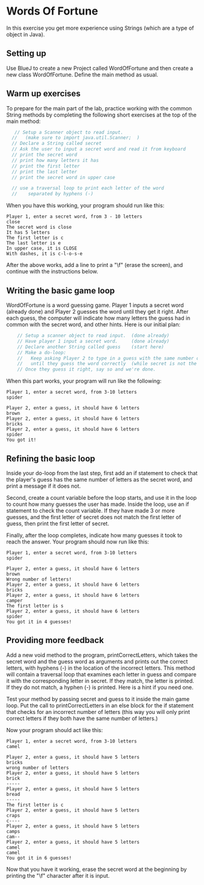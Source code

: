 # Words Of Fortune

In this exercise you get more experience using Strings (which are a type of object in Java).

## Setting up

Use BlueJ to create a new Project called WordOfFortune and then create a new class WordOfFortune. Define the main method as usual.

## Warm up exercises

To prepare for the main part of the lab, practice working with the common String methods by completing the following short exercises at the top of the main method:

```java
   // Setup a Scanner object to read input.
  //   (make sure to import java.util.Scanner;  )
  // Declare a String called secret
  // Ask the user to input a secret word and read it from keyboard
  // print the secret word
  // print how many letters it has
  // print the first letter
  // print the last letter
  // print the secret word in upper case

  // use a traversal loop to print each letter of the word 
  //    separated by hyphens (-)
```

When you have this working, your program should run like this:

```text
Player 1, enter a secret word, from 3 - 10 letters
close
The secret word is close
It has 5 letters
The first letter is c
The last letter is e
In upper case, it is CLOSE
With dashes, it is c-l-o-s-e
```

After the above works, add a line to print a "\f" (erase the screen), and continue with the instructions below.

## Writing the basic game loop

WordOfFortune is a word guessing game. Player 1 inputs a secret word (already done) and Player 2 guesses the word until they get it right. After each guess, the computer will indicate how many letters the guess had in common with the secret word, and other hints. Here is our initial plan:

```java
    // Setup a scanner object to read input.  (done already)
    // Have player 1 input a secret word.     (done already)
    // Declare another String called guess    (start here)
    // Make a do-loop:  
    //   Keep asking Player 2 to type in a guess with the same number of letters as secret 
    //   until they guess the word correctly  (while secret is not the same as guess)
    // Once they guess it right, say so and we're done.
```

When this part works, your program will run like the following:

```text
Player 1, enter a secret word, from 3-10 letters
spider

Player 2, enter a guess, it should have 6 letters
brown
Player 2, enter a guess, it should have 6 letters
bricks
Player 2, enter a guess, it should have 6 letters
spider
You got it! 
```

## Refining the basic loop

Inside your do-loop from the last step, first add an if statement to check that the player's guess has the same number of letters as the secret word, and  print a message if it does not.

Second, create a count variable before the loop starts, and use it in the loop to count how many guesses the user has made. Inside the loop, use an if statement to check the count variable. If they have made 3 or more guesses, and the first letter of secret does not match the first letter of guess, then print the first letter of secret.

Finally, after the loop completes, indicate how many guesses it took to reach the answer. Your program should now run like this:

```text
Player 1, enter a secret word, from 3-10 letters
spider

Player 2, enter a guess, it should have 6 letters
brown
Wrong number of letters!
Player 2, enter a guess, it should have 6 letters
bricks
Player 2, enter a guess, it should have 6 letters
camper
The first letter is s
Player 2, enter a guess, it should have 6 letters
spider
You got it in 4 guesses! 
```

## Providing more feedback

Add a new void method to the program, printCorrectLetters, which takes the secret word and the guess word as arguments and prints out the correct letters, with hyphens (-) in the location of the incorrect letters. This method will contain a traversal loop that examines each letter in guess and compare it with the corresponding letter in secret. If they match, the letter is printed. If they do not match, a hyphen (-) is printed. Here is a hint if you need one.

Test your method by passing secret and guess to it inside the main game loop. Put the call to printCorrectLetters in an else block for the if statement that checks for an incorrect number of letters (this way you will only print correct letters if they both have the same number of letters.)

Now your program should act like this:

```text
Player 1, enter a secret word, from 3-10 letters
camel

Player 2, enter a guess, it should have 5 letters
bricks
wrong number of letters
Player 2, enter a guess, it should have 5 letters
brick
-----
Player 2, enter a guess, it should have 5 letters
bread
-----
The first letter is c
Player 2, enter a guess, it should have 5 letters
craps
c----
Player 2, enter a guess, it should have 5 letters
camps
cam--
Player 2, enter a guess, it should have 5 letters
camel
camel
You got it in 6 guesses!
```

Now that you have it working, erase the secret word at the beginning by printing the "\f" character after it is input.